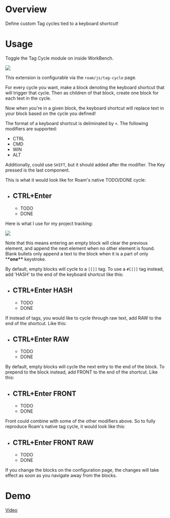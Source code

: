 # Overview

Define custom Tag cycles tied to a keyboard shortcut!

# Usage

Toggle the Tag Cycle module on inside WorkBench.

![](https://firebasestorage.googleapis.com/v0/b/firescript-577a2.appspot.com/o/imgs%2Fapp%2Froamjs%2FxZciac9bXv.png?alt=media&token=a4cce612-1818-46e0-b8ce-2e3daa5824a1)

This extension is configurable via the `roam/js/tag-cycle` page.

For every cycle you want, make a block denoting the keyboard shortcut that will trigger that cycle. Then as children of that block, create one block for each text in the cycle.

Now when you're in a given block, the keyboard shortcut will replace text in your block based on the cycle you defined!

The format of a keyboard shortcut is deliminated by `+`. The following modifiers are supported:

- CTRL
- CMD
- WIN
- ALT

Additionally, could use `SHIFT`, but it should added after the modifier. The Key pressed is the last component.

This is what it would look like for Roam's native TODO/DONE cycle:

- CTRL+Enter
  -
  - TODO
  - DONE

Here is what I use for my project tracking:

![](https://firebasestorage.googleapis.com/v0/b/firescript-577a2.appspot.com/o/imgs%2Fapp%2Froamjs%2Fp49pagGUfi.png?alt=media&token=b14a4d63-1aaa-4c26-8e96-4c4ff89daee9)

Note that this means entering an empty block will clear the previous element, and append the next element when no other element is found. Blank bullets only append a text to the block when it is a part of only \***\*one\*\*** keystroke.

By default, empty blocks will cycle to a `[[]]` tag. To use a `#[[]]` tag instead, add 'HASH' to the end of the keyboard shortcut like this:

- CTRL+Enter HASH
  -
  - TODO
  - DONE

If instead of tags, you would like to cycle through raw text, add RAW to the end of the shortcut. Like this:

- CTRL+Enter RAW
  -
  - TODO
  - DONE

By default, empty blocks will cycle the next entry to the end of the block. To prepend to the block instead, add FRONT to the end of the shortcut. Like this:

- CTRL+Enter FRONT
  -
  - TODO
  - DONE

Front could combine with some of the other modifiers above. So to fully reproduce Roam's native tag cycle, it would look like this:

- CTRL+Enter FRONT RAW
  -
  - TODO
  - DONE

If you change the blocks on the configuration page, the changes will take effect as soon as you navigate away from the blocks.

# Demo

[Video](https://firebasestorage.googleapis.com/v0/b/firescript-577a2.appspot.com/o/imgs%2Fapp%2Froamjs%2FTW-wl1cIFC.mp4?alt=media&token=e0662427-66dd-47e6-8ffc-ccd712b4d500)
